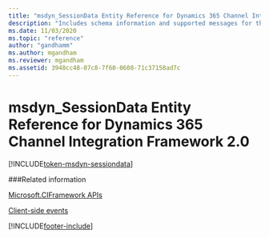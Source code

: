 ```yaml
---
title: "msdyn_SessionData Entity Reference for Dynamics 365 Channel Integration Framework version 2.0 | MicrosoftDocs"
description: "Includes schema information and supported messages for the msdyn_SessionData entity in Dynamics 365 Channel Integration Framework 2.0."
ms.date: 11/03/2020
ms.topic: "reference"
author: "gandhamm"
ms.author: mgandham
ms.reviewer: mgandham
ms.assetid: 3948cc48-07c8-7f60-0608-71c37158ad7c
---
```


# msdyn_SessionData Entity Reference for Dynamics 365 Channel Integration Framework 2.0

[!INCLUDE[token-msdyn-sessiondata](../../../../shared/token-msdyn-sessiondata.md)]

###Related information

[Microsoft.CIFramework APIs](../microsoft-ciframework-v2.md)

[Client-side events](../../../../v1/develop/reference/client-side-events.md)


[!INCLUDE[footer-include](../../../../../includes/footer-banner.md)]
